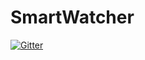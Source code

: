# SmartWatcher

[![Gitter](https://badges.gitter.im/TimCoogan/SmartWatcher.svg)](https://gitter.im/TimCoogan/SmartWatcher?utm_source=badge&utm_medium=badge&utm_campaign=pr-badge&utm_content=badge)